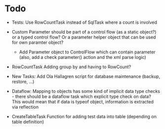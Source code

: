 # Todo
- Tests: Use RowCountTask instead of SqlTask where a count is involved

- Custom Parameter should be part of a control flow (as a static object?) or a typed control flow? Or a parameter helper object that can be used for own paramter object?
   - Add Parameter object to ControlFlow which can contain parameter (also, add a check parameter() action and the xml parse logic)

- RowCountTask
  Adding group by and having to RowCount?

- New Tasks:
	Add Ola Hallagren script for database maintenance (backup, restore, ...)

- Dataflow: 
  Mapping to objects has some kind of implicit data type checks - there should be a dataflow task which explicit type check on data? 
  This would mean that if data is typeof object, information is extracted via reflection

- CreateTableTask
  Function for adding test data into table (depending on table definition)  
